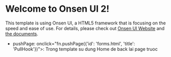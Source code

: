 # Welcome to Onsen UI 2!

This template is using Onsen UI, a HTML5 framework that is focusing on the speed and ease of use.
For details, please check out [Onsen UI Website](http://onsenui.io) and [the documents](http://onsenui.io/v2/).

- pushPage: onclick="fn.pushPage({'id': 'forms.html', 'title': 'PullHook'})">: Trong template su dung <ons-back-button>Home</ons-back-button> de back lai page truoc

